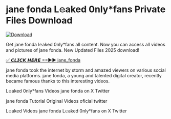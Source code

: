 # jane fonda L𝚎aked 0nly*fans Private Files Download

[![Download](https://i.imgur.com/PoXn3jX.png)](https://mediafirer.com/jane+fonda)

Get jane fonda l𝚎aked 0nly*fans all content. Now you can access all videos and pictures of jane fonda. New Updated Files 2025 download!

[✅ 𝘾𝙇𝙄𝘾𝙆 𝙃𝙀𝙍𝙀 ==►► jane_fonda](https://mediafirer.com/jane+fonda)

jane fonda took the internet by storm and amazed viewers on various social media platforms. jane fonda, a young and talented digital creator, recently became famous thanks to this interesting videos.

L𝚎aked 0nly*fans Videos jane fonda on X Twitter

jane fonda Tutorial Original Videos oficial twitter

L𝚎aked Videos jane fonda L𝚎aked 0nly*fans on X Twitter